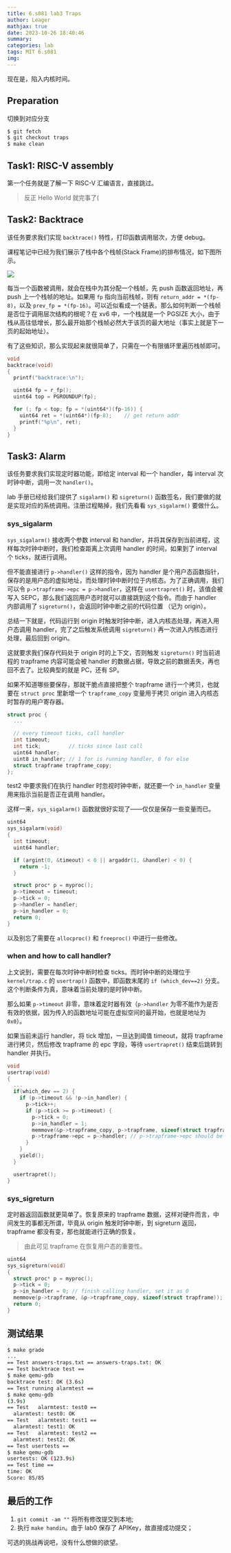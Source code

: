 ```yaml
---
title: 6.s081 lab3 Traps
author: Leager
mathjax: true
date: 2023-10-26 18:40:46
summary:
categories: lab
tags: MIT 6.s081
img:
---
```


现在是，陷入内核时间。

<!--more-->

## Preparation

切换到对应分支

```bash
$ git fetch
$ git checkout traps
$ make clean
```

## Task1: RISC-V assembly

第一个任务就是了解一下 RISC-V 汇编语言，直接跳过。

> 反正 Hello World 就完事了(

## Task2: Backtrace

该任务要求我们实现 `backtrace()` 特性，打印函数调用层次，方便 debug。

课程笔记中已经为我们展示了栈中各个栈帧(Stack Frame)的排布情况，如下图所示。

<img src="1.png"/>

每当一个函数被调用，就会在栈中为其分配一个栈帧，先 push 函数返回地址，再 push 上一个栈帧的地址。如果用 `fp` 指向当前栈帧，则有 `return_addr = *(fp-8)`，以及 `prev_fp = *(fp-16)`。可以近似看成一个链表。那么如何判断一个栈帧是否位于调用层次结构的根呢？在 xv6 中，一个栈就是一个 PGSIZE 大小，由于栈从高往低增长，那么最开始那个栈帧必然大于该页的最大地址（事实上就是下一页的起始地址）。

有了这些知识，那么实现起来就很简单了，只需在一个有限循环里遍历栈帧即可。

```C kernel/printf.c
void
backtrace(void)
{
  printf("backtrace:\n");

  uint64 fp = r_fp();
  uint64 top = PGROUNDUP(fp);

  for (; fp < top; fp = *(uint64*)(fp-16)) {
    uint64 ret = *(uint64*)(fp-8);    // get return addr
    printf("%p\n", ret);
  }
}
```

## Task3: Alarm

该任务要求我们实现定时器功能，即给定 interval 和一个 handler，每 interval 次时钟中断，调用一次 `handler()`。

lab 手册已经给我们提供了 `sigalarm()` 和 `sigreturn()` 函数签名，我们要做的就是实现对应的系统调用。注册过程略掉，我们先看看 `sys_sigalarm()` 要做什么。

### sys_sigalarm

`sys_sigalarm()` 接收两个参数 interval 和 handler，并将其保存到当前进程，这样每次时钟中断时，我们检查距离上次调用 handler 的时间，如果到了 interval 个 ticks，就进行调用。

但不能直接进行 `p->handler()` 这样的指令，因为 handler 是个用户态函数指针，保存的是用户态的虚拟地址，而处理时钟中断时位于内核态。为了正确调用，我们可以令 `p->trapframe->epc = p->handler`，这样在 `usertrapret()` 时，该值会被写入 SEPC，那么我们返回用户态时就可以直接跳到这个指令。而由于 handler 内部调用了 `sigreturn()`，会返回时钟中断之前的代码位置 （记为 origin）。

总结一下就是，代码运行到 origin 时触发时钟中断，进入内核态处理，再进入用户态调用 handler，完了之后触发系统调用 `sigreturn()` 再一次进入内核态进行处理，最后回到 origin。

这就要求我们保存代码处于 origin 时的上下文，否则触发 `sigreturn()` 时当前进程的 trapframe 内容可能会被 handler 的数据占据，导致之前的数据丢失，再也回不去了。比较典型的就是 PC，还有 SP。

如果不知道哪些要保存，那就干脆点直接把整个 trapframe 进行一个拷贝，也就要在 `struct proc` 里新增一个 `trapframe_copy` 变量用于拷贝 origin 进入内核态时暂存的用户寄存器。

```C kernel/proc.h
struct proc {
  ...

  // every timeout ticks, call handler
  int timeout;
  int tick;         // ticks since last call
  uint64 handler;
  uint8 in_handler; // 1 for is running handler, 0 for else
  struct trapframe trapframe_copy;
};
```

test2 中要求我们在执行 handler 时忽视时钟中断，就还要一个 `in_handler` 变量用来指示当前是否正在调用 handler。

这样一来，`sys_sigalarm()` 函数就很好实现了——仅仅是保存一些变量而已。

```C kernel/sysproc.c
uint64
sys_sigalarm(void)
{
  int timeout;
  uint64 handler;

  if (argint(0, &timeout) < 0 || argaddr(1, &handler) < 0) {
    return -1;
  }

  struct proc* p = myproc();
  p->timeout = timeout;
  p->tick = 0;
  p->handler = handler;
  p->in_handler = 0;
  return 0;
}
```

以及别忘了需要在 `allocproc()` 和 `freeproc()` 中进行一些修改。

### when and how to call handler?

上文说到，需要在每次时钟中断时检查 ticks。而时钟中断的处理位于 `kernel/trap.c` 的 `usertrap()` 函数中，即函数末尾的 `if (which_dev==2)` 分支。这个判断条件为真，意味着当前处理的是时钟中断。

那么如果 `p->timeout` 非零，意味着定时器有效（`p->handler` 为零不能作为是否有效的依据，因为传入的函数地址可能在虚拟空间的最开始，也就是地址为 `0x0`）。

如果当前未运行 handler，将 tick 增加，一旦达到阈值 timeout，就将 trapframe 进行拷贝，然后修改 trapframe 的 epc 字段，等待 `usertrapret()` 结束后跳转到 handler 并执行。

```C kernel/trap.c
void
usertrap(void)
{
  ...
  if(which_dev == 2) {
    if (p->timeout && !p->in_handler) {
      p->tick++;
      if (p->tick >= p->timeout) {
        p->tick = 0;
        p->in_handler = 1;
        memmove(&p->trapframe_copy, p->trapframe, sizeof(struct trapframe));
        p->trapframe->epc = p->handler; // p->trapframe->epc should be set as the handler address
      }
    }
    yield();
  }

  usertrapret();
}
```

### sys_sigreturn

定时器返回函数就更简单了。恢复原来的 trapframe 数据，这样对硬件而言，中间发生的事都无所谓，毕竟从 origin 触发时钟中断，到 sigreturn 返回，trapframe 都没有变，那也就能进行正确的恢复。

> 由此可见 trapframe 在恢复用户态的重要性。

```C kernel/sysproc.c
uint64
sys_sigreturn(void)
{
  struct proc* p = myproc();
  p->tick = 0;
  p->in_handler = 0; // finish calling handler, set it as 0
  memmove(p->trapframe, &p->trapframe_copy, sizeof(struct trapframe));
  return 0;
}
```

## 测试结果

```bash
$ make grade
...
== Test answers-traps.txt == answers-traps.txt: OK
== Test backtrace test ==
$ make qemu-gdb
backtrace test: OK (3.6s)
== Test running alarmtest ==
$ make qemu-gdb
(3.9s)
== Test   alarmtest: test0 ==
  alarmtest: test0: OK
== Test   alarmtest: test1 ==
  alarmtest: test1: OK
== Test   alarmtest: test2 ==
  alarmtest: test2: OK
== Test usertests ==
$ make qemu-gdb
usertests: OK (123.9s)
== Test time ==
time: OK
Score: 85/85
```

## 最后的工作

1. `git commit -am ""` 将所有修改提交到本地;
2. 执行 `make handin`。由于 lab0 保存了 APIKey，故直接成功提交；

可选的挑战再说吧，没有什么想做的欲望。